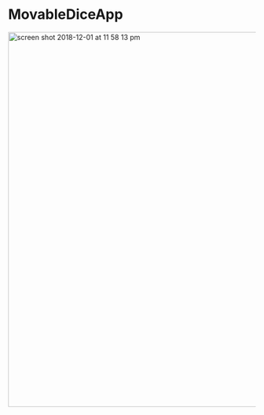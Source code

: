 # MovableDiceApp

<img width="763" alt="screen shot 2018-12-01 at 11 58 13 pm" src="https://user-images.githubusercontent.com/34221697/49335912-459bc900-f5c5-11e8-9d51-4c8f45d87c02.png">
